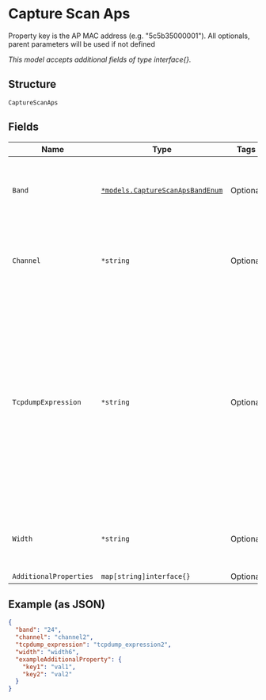
# Capture Scan Aps

Property key is the AP MAC address (e.g. "5c5b35000001"). All optionals, parent parameters will be used if not defined

*This model accepts additional fields of type interface{}.*

## Structure

`CaptureScanAps`

## Fields

| Name | Type | Tags | Description |
|  --- | --- | --- | --- |
| `Band` | [`*models.CaptureScanApsBandEnum`](../../doc/models/capture-scan-aps-band-enum.md) | Optional | Only Single value allowed. enum: `24`, `5`, `6`<br>**Default**: `"24"` |
| `Channel` | `*string` | Optional | specify the channel value where scan PCAP has to be started |
| `TcpdumpExpression` | `*string` | Optional | tcpdump expression, port specific if specified under ports dict, otherwise applicable across ports if specified at top level of payload. Port specific value overrides top level value when both exist. |
| `Width` | `*string` | Optional | specify the bandwidth value with respect to the channel. |
| `AdditionalProperties` | `map[string]interface{}` | Optional | - |

## Example (as JSON)

```json
{
  "band": "24",
  "channel": "channel2",
  "tcpdump_expression": "tcpdump_expression2",
  "width": "width6",
  "exampleAdditionalProperty": {
    "key1": "val1",
    "key2": "val2"
  }
}
```

